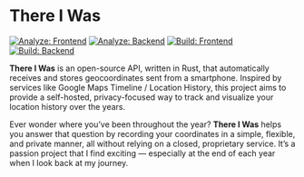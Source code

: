 # There I Was
[![Analyze: Frontend](https://github.com/flying7eleven/thereiwas/actions/workflows/analyze_frontend.yml/badge.svg)](https://github.com/flying7eleven/thereiwas/actions/workflows/analyze_frontend.yml)
[![Analyze: Backend](https://github.com/flying7eleven/thereiwas/actions/workflows/analyze_backend.yml/badge.svg)](https://github.com/flying7eleven/thereiwas/actions/workflows/analyze_backend.yml)
[![Build: Frontend](https://github.com/flying7eleven/thereiwas/actions/workflows/build_frontend.yml/badge.svg)](https://github.com/flying7eleven/thereiwas/actions/workflows/build_frontend.yml)
[![Build: Backend](https://github.com/flying7eleven/thereiwas/actions/workflows/build_backend.yml/badge.svg)](https://github.com/flying7eleven/thereiwas/actions/workflows/build_backend.yml)

**There I Was** is an open-source API, written in Rust, that automatically receives and stores geocoordinates sent from a smartphone.
Inspired by services like Google Maps Timeline / Location History, this project aims to provide a self-hosted, privacy-focused way to track and visualize your location history over the years.

Ever wonder where you’ve been throughout the year?
**There I Was** helps you answer that question by recording your coordinates in a simple, flexible, and private manner, all without relying on a closed, proprietary service.
It’s a passion project that I find exciting — especially at the end of each year when I look back at my journey.
